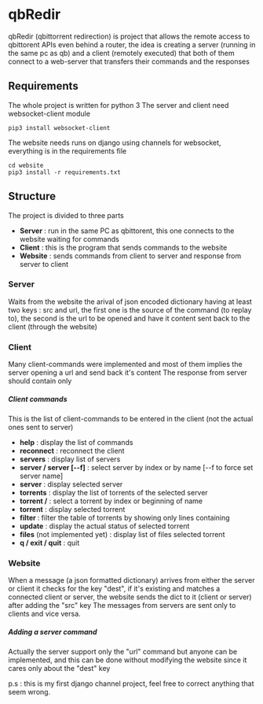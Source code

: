 # qbRedir
qbRedir (qbittorrent redirection) is project that allows the remote access to qbittorent APIs even behind a router, the idea is creating a server (running in the same pc as qb) and a client (remotely executed) that both of them connect to a web-server that transfers their commands and the responses

## Requirements 
The whole project is written for python 3
The server and client need websocket-client module

`pip3 install websocket-client`

The website needs runs on django using channels for websocket, everything is in the requirements file

```
cd website
pip3 install -r requirements.txt
``` 

## Structure
The project is divided to three parts 
* **Server** : run in the same PC as qbittorent, this one connects to the website waiting for commands
* **Client** : this is the program that sends commands to the website
* **Website** : sends commands from client to server and response from server to client

### Server
Waits from the website the arival of json encoded dictionary having at least two keys : src and url, the first one is the source of the command (to replay to), the second is the url to be opened and have it content sent back to the client (through the website)

### Client
Many client-commands were implemented and most of them implies the server opening a url and send back it's content
The response from server should contain only 

##### Client commands 
This is the list of client-commands to be entered in the client (not the actual ones sent to server)

* **help** : display the list of commands
* **reconnect** : reconnect the client
* **servers** : display list of servers
* **server <index> / server <name> [--f]** : select server by index or by name [--f to force set server name]
* **server** : display selected server
* **torrents** : display the list of torrents of the selected server
* **torrent <index>/<beginning of name>** : select a torrent by index or beginning of name
* **torrent** : display selected torrent
* **filter <string>** : filter the table of torrents by showing only lines containing <string>
* **update** : display the actual status of selected torrent
* **files** (not implemented yet) : display list of files selected torrent
* **q / exit / quit** : quit

### Website
When a message (a json formatted dictionary) arrives from either the server or client it checks for the key "dest", if it's existing and matches a connected client or server, the website sends the dict to it (client or server) after adding the "src" key
The messages from servers are sent only to clients and vice versa.

##### Adding a server command
Actually the server support only the "url" command but anyone can be implemented, and this can be done without modifying the website since it cares only about the "dest" key

p.s : this is my first django channel project, feel free to correct anything that seem wrong.
